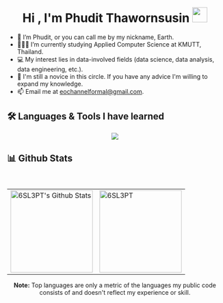 <h1 align="center">
  Hi , I'm Phudit Thawornsusin 
  <img src="https://media.giphy.com/media/hvRJCLFzcasrR4ia7z/giphy.gif" width="35">
</h1>

- 👋 I’m Phudit, or you can call me by my nickname, Earth.
- 👨🏽‍💻 I’m currently studying Applied Computer Science at KMUTT, Thailand.
- 💻 My interest lies in data-involved fields (data science, data analysis, data engineering, etc.).
- 🌱 I'm still a novice in this circle. If you have any advice I'm willing to expand my knowledge.
- 📫 Email me at [eochannelformal@gmail.com](mailto:eochannelformal@gmail.com).

## 🛠️ Languages & Tools I have learned
<p align='center'>
    <img src='https://skillicons.dev/icons?i=py,tensorflow,html,css,react,redux,nodejs,express,js,ts,materialui,c,cpp,java,mongo,firebase,mysql,postgres,git,github&perline=10'/>
</p>

## 📊 Github Stats
<br/>

<center>
  <table>
    <td><img alt="6SL3PT's Github Stats" src="https://github-readme-stats.vercel.app/api?username=6SL3PT&show_icons=true&count_private=true&theme=algolia" height="192px"/></td>
    <td><img src="https://github-readme-stats.vercel.app/api/top-langs?username=6SL3PT&langs_count=10&show_icons=true&locale=en&layout=compact&theme=algolia" alt="6SL3PT" height="192px"/></td>
  </table>
  <b>Note:</b> Top languages are only a metric of the languages my public code consists of and doesn't reflect my experience or skill.
</center>
